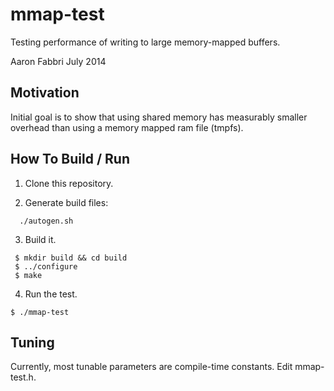 mmap-test
=========

Testing performance of writing to large memory-mapped buffers.

Aaron Fabbri July 2014

Motivation
----------

Initial goal is to show that using shared memory has measurably smaller overhead
than using a memory mapped ram file (tmpfs).

How To Build / Run
------------------

1. Clone this repository.

2. Generate build files:

```
  ./autogen.sh
```

3. Build it. 

```
 $ mkdir build && cd build
 $ ../configure
 $ make
```

4. Run the test.

```
$ ./mmap-test 
```

Tuning
------

Currently, most tunable parameters are compile-time constants.  Edit
mmap-test.h.
